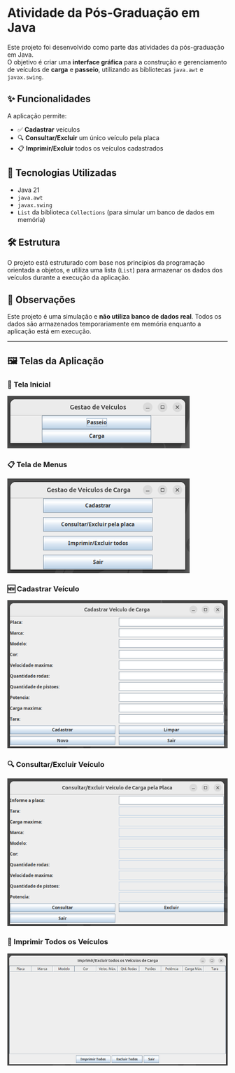 # Atividade da Pós-Graduação em Java

Este projeto foi desenvolvido como parte das atividades da pós-graduação em Java.  
O objetivo é criar uma **interface gráfica** para a construção e gerenciamento de veículos de **carga** e **passeio**, utilizando as bibliotecas `java.awt` e `javax.swing`.

## ✨ Funcionalidades

A aplicação permite:

- ✅ **Cadastrar** veículos  
- 🔍 **Consultar/Excluir** um único veículo pela placa  
- 📋 **Imprimir/Excluir** todos os veículos cadastrados  

## 🧰 Tecnologias Utilizadas

- Java 21  
- `java.awt`  
- `javax.swing`  
- `List` da biblioteca `Collections` (para simular um banco de dados em memória)  

## 🛠️ Estrutura

O projeto está estruturado com base nos princípios da programação orientada a objetos, e utiliza uma lista (`List`) para armazenar os dados dos veículos durante a execução da aplicação.

## 📌 Observações

Este projeto é uma simulação e **não utiliza banco de dados real**. Todos os dados são armazenados temporariamente em memória enquanto a aplicação está em execução.

---

## 🖼️ Telas da Aplicação

### 🏁 Tela Inicial
![Tela Inicial](https://github.com/deisesalless/interface-java-posgraduacao/blob/main/screen/tela_inicial.png)

### 📋 Tela de Menus
![Tela de Menus](https://github.com/deisesalless/interface-java-posgraduacao/blob/main/screen/tela_menus.png)

### 🆕 Cadastrar Veículo
![Tela Cadastrar](https://github.com/deisesalless/interface-java-posgraduacao/blob/main/screen/tela_cadastrar.png)

### 🔍 Consultar/Excluir Veículo
![Tela Consultar](https://github.com/deisesalless/interface-java-posgraduacao/blob/main/screen/tela_consultar.png)

### 📄 Imprimir Todos os Veículos
![Tela Imprimir Todos](https://github.com/deisesalless/interface-java-posgraduacao/blob/main/screen/tela_imprimir_todos.png)

